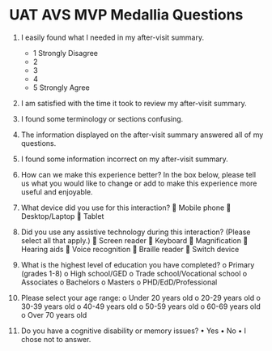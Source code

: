 # UAT AVS MVP Medallia Questions

1.	I easily found what I needed in my after-visit summary.
    - 1 Strongly Disagree
    - 2
    - 3
    - 4
    - 5 Strongly Agree


                                                                                              
                                       

3.	I am satisfied with the time it took to review my after-visit summary.
                 


4.	I found some terminology or sections confusing.
            


5.	The information displayed on the after-visit summary answered all of my questions.
                        

 
6.	I found some information incorrect on my after-visit summary.
                      

7.	How can we make this experience better? In the box below, please tell us what you would like to change or add to make this experience more useful and enjoyable.




8.	What device did you use for this interaction?
	Mobile phone
	Desktop/Laptop
	Tablet

9.	Did you use any assistive technology during this interaction? (Please select all that apply.)
	Screen reader
	Keyboard
	Magnification
	Hearing aids
	Voice recognition 
	Braille reader
	Switch device

10.	What is the highest level of education you have completed?
o	Primary (grades 1-8)
o	High school/GED
o	Trade school/Vocational school
o	Associates
o	Bachelors
o	Masters
o	PHD/EdD/Professional

11.	Please select your age range: 
o	Under 20 years old 
o	20-29 years old 
o	30-39 years old 
o	40-49 years old 
o	50-59 years old 
o	60-69 years old 
o	Over 70 years old

12. Do you have a cognitive disability or memory issues?
•	Yes
•	No
•	I chose not to answer.












